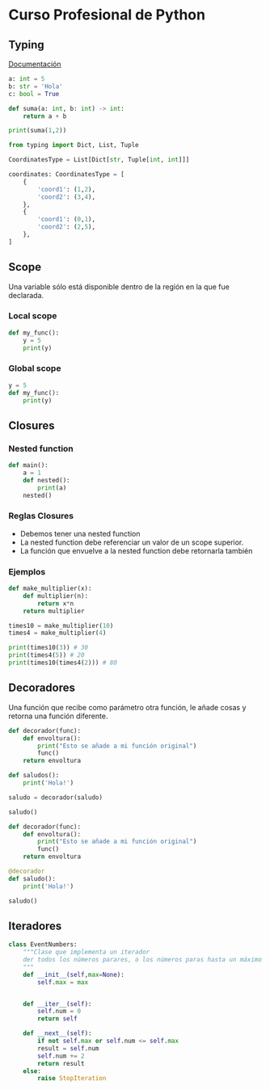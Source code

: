 # Curso Profesional de Python

## Typing

[Documentación](https://docs.python.org/es/3/library/typing.html)

```python
a: int = 5
b: str = 'Hola'
c: bool = True
```

```python
def suma(a: int, b: int) -> int:
    return a + b

print(suma(1,2))
```

```python
from typing import Dict, List, Tuple

CoordinatesType = List[Dict[str, Tuple[int, int]]]

coordinates: CoordinatesType = [
    {
        'coord1': (1,2),
        'coord2': (3,4),
    },
    {
        'coord1': (0,1),
        'coord2': (2,5),
    },
]
```

## Scope

Una variable sólo está disponible dentro de la región en la que fue declarada.

### Local scope

```python
def my_func():
    y = 5
    print(y)
```

### Global scope

```python
y = 5
def my_func():
    print(y)
```

## Closures

### Nested function

```python
def main():
    a = 1
    def nested():
        print(a)
    nested()
```

### Reglas Closures

- Debemos tener una nested function
- La nested function debe referenciar un valor de un scope superior.
- La función que envuelve a la nested function debe retornarla también

### Ejemplos

```python
def make_multiplier(x):
    def multiplier(n):
        return x*n
    return multiplier

times10 = make_multiplier(10)
times4 = make_multiplier(4)

print(times10(3)) # 30
print(times4(5)) # 20
print(times10(times4(2))) # 80
```

## Decoradores

Una función que recibe como parámetro otra función, le añade cosas y retorna una función diferente.

```python
def decorador(func):
    def envoltura():
        print("Esto se añade a mi función original")
        func()
    return envoltura

def saludos():
    print('Hola!')

saludo = decorador(saludo)

saludo()
```

```python
def decorador(func):
    def envoltura():
        print("Esto se añade a mi función original")
        func()
    return envoltura

@decorador
def saludo():
    print('Hola!')

saludo()
```

## Iteradores

```python
class EventNumbers:
    """Clase que implementa un iterador
    der todos los números parares, o los números paras hasta un máximo
    """
    def __init__(self,max=None):
        self.max = max


    def __iter__(self):
        self.num = 0
        return self

    def __next__(self):
        if not self.max or self.num <= self.max
        result = self.num
        self.num += 2
        return result
    else:
        raise StopIteration
```
